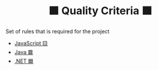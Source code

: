 <h1 align="center">
  🟧 Quality Criteria ⬛️
</h1>

Set of rules that is required for the project

- [JavaScript 🟨](./javascript.md)
- [Java 🟥](./java.md)
- [.NET 🟦](./dotnet.md)
